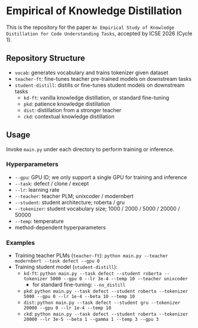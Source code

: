 # Empirical of Knowledge Distillation

This is the repository for the paper `An Empirical Study of Knowledge Distillation for Code Understanding Tasks`, accepted by ICSE 2026 (Cycle 1).

## Repository Structure

* `vocab`: generates vocabulary and trains tokenizer given dataset
* `teacher-ft`: fine-tunes teacher pre-trained models on downstream tasks
* `student-distill`: distills or fine-tunes student models on downstream tasks
  * `kd-ft`: vanilla knowledge distillation, or standard fine-tuning
  * `pkd`: patience knowledge distillation
  * `dist`: distillation from a stronger teacher
  * `ckd`: contextual knowledge distillation

## Usage

Invoke `main.py` under each directory to perform training or inference.

### Hyperparameters

* `--gpu`: GPU ID; we only support a single GPU for training and inference
* `--task`: defect / clone / except
* `--lr`: learning rate
* `--teacher`: teacher PLM; unixcoder / modernbert
* `--student`: student architecture; roberta / gru
* `--tokenizer`: student vocabulary size; 1000 / 2000 / 5000 / 20000 / 50000
* `--temp`: temperature
* method-dependent hyperparameters

### Examples

* Training teacher PLMs (`teacher-ft`): `python main.py --teacher modernbert --task defect --gpu 0`
* Training student model (`student-distill`):
  * `kd-ft`: `python main.py --task defect --student roberta --tokenizer 5000 --gpu 0 --lr 3e-4 --temp 10 --teacher unixcoder`
    * for standard fine-tuning: `--no_distill`
  * `pkd`: `python main.py --task defect --student roberta --tokenizer 5000 --gpu 0 --lr 1e-4 --beta 10 --temp 10`
  * `dist`: `python main.py --task defect --student gru --tokenizer 20000 --gpu 0 --lr 1e-4 --temp 10`
  * `ckd`: `python main.py --task defect --student roberta --tokenizer 20000 --lr 3e-5 --beta 1 --gamma 1 --temp 3 --gpu 3`
